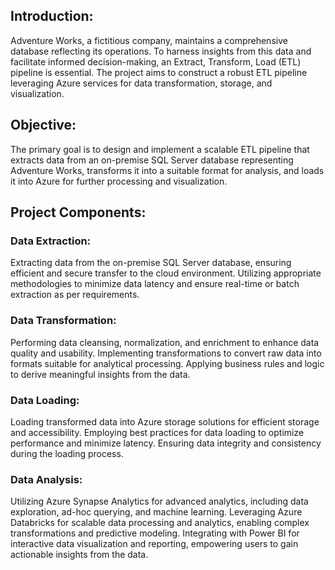 ## Introduction:  
Adventure Works, a fictitious company, maintains a comprehensive database reflecting its operations. To harness insights from this data and facilitate informed decision-making, an Extract, Transform, Load (ETL) pipeline is essential. The project aims to construct a robust ETL pipeline leveraging Azure services for data transformation, storage, and visualization.

## Objective:
The primary goal is to design and implement a scalable ETL pipeline that extracts data from an on-premise SQL Server database representing Adventure Works, transforms it into a suitable format for analysis, and loads it into Azure for further processing and visualization.

## Project Components:
### Data Extraction:  
Extracting data from the on-premise SQL Server database, ensuring efficient and secure transfer to the cloud environment.
Utilizing appropriate methodologies to minimize data latency and ensure real-time or batch extraction as per requirements.
### Data Transformation:  
Performing data cleansing, normalization, and enrichment to enhance data quality and usability.
Implementing transformations to convert raw data into formats suitable for analytical processing.
Applying business rules and logic to derive meaningful insights from the data.
### Data Loading:  
Loading transformed data into Azure storage solutions for efficient storage and accessibility.
Employing best practices for data loading to optimize performance and minimize latency.
Ensuring data integrity and consistency during the loading process.
### Data Analysis:  
Utilizing Azure Synapse Analytics for advanced analytics, including data exploration, ad-hoc querying, and machine learning.
Leveraging Azure Databricks for scalable data processing and analytics, enabling complex transformations and predictive modeling.
Integrating with Power BI for interactive data visualization and reporting, empowering users to gain actionable insights from the data.
